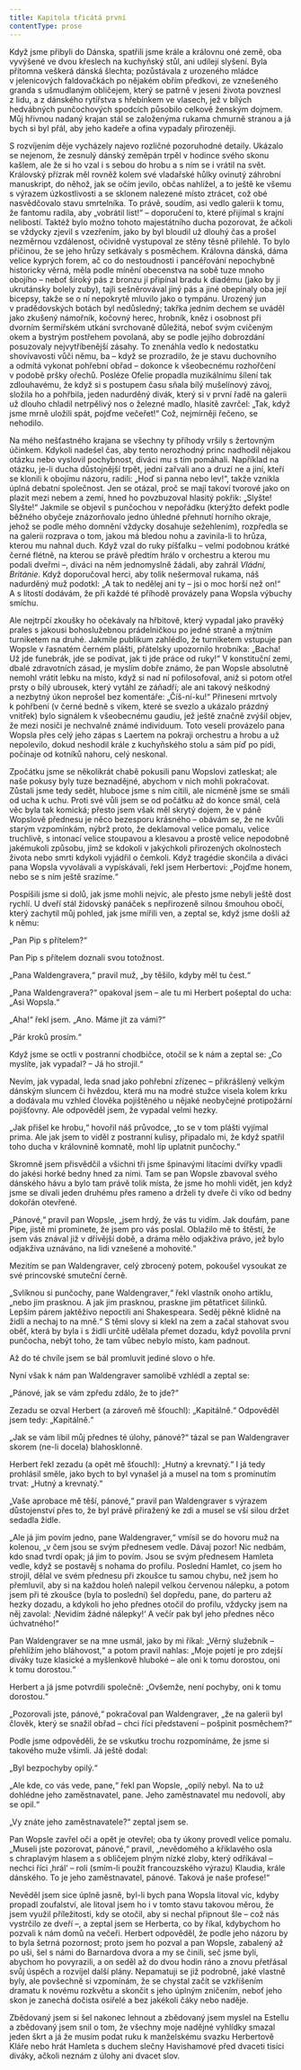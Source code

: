 ```yaml
---
title: Kapitola třicátá první
contentType: prose
---
```


<section>

Když jsme přibyli do Dánska, spatřili jsme krále a královnu oné země, oba vyvýšené ve dvou křeslech na kuchyňský stůl, ani udílejí slyšení. Byla přítomna veškerá dánská šlechta; pozůstávala z urozeného mládce v jelenicových faldovačkách po nějakém obřím předkovi, ze vznešeného granda s ušmudlaným obličejem, který se patrně v jeseni života povznesl z lidu, a z dánského rytířstva s hřebínkem ve vlasech, jež v bílých hedvábných punčochových spodcích působilo celkově ženským dojmem. Můj hřivnou nadaný krajan stál se založenýma rukama chmurně stranou a já bych si byl přál, aby jeho kadeře a ofina vypadaly přirozeněji.

S rozvíjením děje vycházely najevo rozličné pozoruhodné de­taily. Ukázalo se nejenom, že zesnulý dánský zeměpán trpěl v hodince svého skonu kašlem, ale že si ho vzal i s sebou do hrobu a s ním se i vrátil na svět. Královský přízrak měl rovněž kolem své vladařské hůlky ovinutý záhrobní manuskript, do něhož, jak se očím jevilo, občas nahlížel, a to ještě ke všemu s výrazem úzkostlivosti a se sklonem nalezené místo ztrácet, což obé nasvědčovalo stavu smrtelníka. To právě, soudím, asi vedlo galerii k tomu, že fantomu radila, aby „vobrátil list!“ – doporučení to, které přijímal s krajní nelibostí. Taktéž bylo možno tohoto majestátního ducha pozorovat, že ačkoli se vždycky zjevil s vzezřením, jako by byl bloudil už dlouhý čas a prošel nezměrnou vzdálenost, očividně vystupoval ze stěny těsně přilehlé. To bylo příčinou, že se jeho hrůzy setkávaly s posměchem. Královna dánská, dáma velice kyprých forem, ač co do nestoudnosti i pancéřování nepochybně historicky věrná, měla podle mínění obecenstva na sobě tuze mnoho obojího – neboť široký pás z bronzu jí připínal bradu k diadému (jako by ji ukrutánsky bolely zuby), tajli sešněrovával jiný pás a jiné obepínaly oba její bicepsy, takže se o ní nepokrytě mluvilo jako o tympánu. Urozený jun v pradědovských botách byl nedůsledný; takřka jedním dechem se uváděl jako zkušený námořník, kočovný herec, hrobník, kněz i osobnost při dvorním šermířském utkání svrchovaně důležitá, neboť svým cvičeným okem a bystrým postřehem povolaná, aby se podle jejího dobrozdání posuzovaly nejvytříbenější zásahy. To znenáhla vedlo k nedostatku shovívavosti vůči němu, ba – když se prozradilo, že je stavu duchovního a odmítá vykonat pohřební obřad – dokonce k všeobecnému rozhořčení v podobě pršky ořechů. Posléze Ofelie propadla muzikálnímu šílení tak zdlouhavému, že když si s postupem času sňala bílý mušelínový závoj, složila ho a pohřbila, jeden nadurděný divák, který si v první řadě na galerii už dlouho chladil netrpělivý nos o železné madlo, hlasitě zavrčel: „Tak, když jsme mrně uložili spát, pojďme večeřet!“ Což, nejmírněji řečeno, se nehodilo.

Na mého nešťastného krajana se všechny ty příhody vršily s žertovným účinkem. Kdykoli nadešel čas, aby tento nerozhodný princ nadhodil nějakou otázku nebo vyslovil pochybnost, diváci mu s tím pomáhali. Například na otázku, je-li ducha důstojnější trpět, jedni zařvali ano a druzí ne a jiní, kteří se klonili k obojímu názoru, radili: „Hoď si panna nebo lev!“, takže vznikla úplná debatní společnost. Jen se otázal, proč se mají takoví tvorové jako on plazit mezi nebem a zemí, hned ho povzbuzoval hlasitý pokřik: „Slyšte! Slyšte!“ Jakmile se objevil s punčochou v nepořádku (kterýžto defekt podle běžného obyčeje znázorňovalo jedno úhledné přehnutí horního okraje, jehož se podle mého domnění vždycky dosahuje sežehlením), rozpředla se na galerii rozprava o tom, jakou má bledou nohu a zavinila-li to hrůza, kterou mu nahnal duch. Když vzal do ruky píšťalku – velmi podobnou krátké černé flétně, na kterou se právě předtím hrálo v orchestru a kterou mu podali dveřmi –, diváci na něm jednomysl­ně žádali, aby zahrál _Vládni, Británie_. Když doporučoval herci, aby tolik nešermoval rukama, náš nadurděný muž podotkl: „A tak to nedělej ani ty – jsi o moc horší než on!“ A s lítostí dodávám, že při každé té příhodě provázely pana Wopsla výbuchy smíchu.

Ale nejtrpčí zkoušky ho očekávaly na hřbitově, který vypadal jako pravěký prales s jakousi bohoslužebnou prádelničkou po jedné straně a mýtním turniketem na druhé. Jakmile publikum zahlédlo, že turniketem vstupuje pan Wopsle v řasnatém černém plášti, přátelsky upozornilo hrobníka: „Bacha! Už jde funebrák, jde se podívat, jak ti jde práce od ruky!“ V konstituční zemi, dbalé zdravotních zásad, je myslím dobře známo, že pan Wopsle absolutně nemohl vrátit lebku na místo, když si nad ní pofilosofoval, aniž si potom otřel prsty o bílý ubrousek, který vytáhl ze záňadří; ale ani takový neškodný a nezbytný úkon neprošel bez komentáře: „Číš-ní-ku!“ Přinesení mrtvoly k pohřbení (v černé bedně s víkem, které se svezlo a ukázalo prázdný vnitřek) bylo signálem k všeobecnému gaudiu, jež ještě značně zvýšil objev, že mezi nosiči je nechvalně známé individuum. Toto veselí provázelo pana Wopsla přes celý jeho zápas s Laertem na pokraji orchestru a hrobu a už nepolevilo, dokud neshodil krále z kuchyňského stolu a sám píď po pídi, počínaje od kotníků nahoru, celý neskonal.

Zpočátku jsme se několikrát chabě pokusili panu Wopslovi zatleskat; ale naše pokusy byly tuze beznadějné, abychom v nich mohli pokračovat. Zůstali jsme tedy sedět, hluboce jsme s ním cítili, ale nicméně jsme se smáli od ucha k uchu. Proti své vůli jsem se od počátku až do konce smál, celá věc byla tak komická; přesto jsem však měl skrytý dojem, že v páně Wopslově přednesu je něco bezesporu krásného – obávám se, že ne kvůli starým vzpomínkám, nýbrž proto, že deklamoval velice pomalu, velice truchlivě, s intonací velice stoupavou a klesavou a prostě velice nepodobně jakémukoli způsobu, jímž se kdokoli v jakýchkoli přirozených okolnostech života nebo smrti kdykoli vyjádřil o čemkoli. Když tragédie skončila a diváci pana Wopsla vyvolávali a vypískávali, řekl jsem Herbertovi: „Pojďme honem, nebo se s ním ještě srazíme.“

Pospíšili jsme si dolů, jak jsme mohli nejvíc, ale přesto jsme nebyli ještě dost rychlí. U dveří stál židovský panáček s nepřirozeně silnou šmouhou obočí, který zachytil můj pohled, jak jsme mířili ven, a zeptal se, když jsme došli až k němu:

„Pan Pip s přítelem?“

Pan Pip s přítelem doznali svou totožnost.

„Pana Waldengravera,“ pravil muž, „by těšilo, kdyby měl tu čest.“

„Pana Waldengravera?“ opakoval jsem – ale tu mi Herbert pošeptal do ucha: „Asi Wopsla.“

„Aha!“ řekl jsem. „Ano. Máme jít za vámi?“

„Pár kroků prosím.“

Když jsme se octli v postranní chodbičce, otočil se k nám a zeptal se: „Co myslíte, jak vypadal? – Já ho strojil.“

Nevím, jak vypadal, leda snad jako pohřební zřízenec – přikrášlený velkým dánským sluncem či hvězdou, která mu na modré stužce visela kolem krku a dodávala mu vzhled člověka pojištěného u nějaké neobyčejné protipožární pojišťovny. Ale odpověděl jsem, že vypadal velmi hezky.

„Jak přišel ke hrobu,“ hovořil náš průvodce, „to se v tom plášti vyjímal prima. Ale jak jsem to viděl z postranní kulisy, připadalo mi, že když spatřil toho ducha v královnině komnatě, mohl líp uplatnit punčochy.“

Skromně jsem přisvědčil a všichni tři jsme špinavými lítacími dvířky vpadli do jakési horké bedny hned za nimi. Tam se pan Wopsle zbavoval svého dánského hávu a bylo tam právě tolik místa, že jsme ho mohli vidět, jen když jsme se dívali jeden druhému přes rameno a drželi ty dveře či víko od bedny dokořán otevřené.

„Pánové,“ pravil pan Wopsle, „jsem hrdý, že vás tu vidím. Jak doufám, pane Pipe, jistě mi prominete, že jsem pro vás poslal. Oblažilo mě to štěstí, že jsem vás znával již v dřívější době, a dráma mělo odjakživa právo, jež bylo odjakživa uznáváno, na lidi vznešené a mohovité.“

Mezitím se pan Waldengraver, celý zbrocený potem, pokoušel vysoukat ze své princovské smuteční černě.

„Svlíknou si punčochy, pane Waldengraver,“ řekl vlastník onoho artiklu, „nebo jim prasknou. A jak jim prasknou, praskne jim pěta­třicet šilinků. Lepším párem jaktěživo nepoctili ani Shakespeara. Seděj pěkně klidně na židli a nechaj to na mně.“ S těmi slovy si klekl na zem a začal stahovat svou oběť, která by byla i s židlí určitě udělala přemet dozadu, když povolila první punčocha, nebýt toho, že tam vůbec nebylo místo, kam padnout.

Až do té chvíle jsem se bál promluvit jediné slovo o hře.

Nyní však k nám pan Waldengraver samolibě vzhlédl a zeptal se:

„Pánové, jak se vám zpředu zdálo, že to jde?“

Zezadu se ozval Herbert (a zároveň mě šťouchl): „Kapitálně.“ Odpověděl jsem tedy: „Kapitálně.“

„Jak se vám líbil můj přednes té úlohy, pánové?“ tázal se pan Waldengraver skorem (ne-li docela) blahosklonně.

Herbert řekl zezadu (a opět mě šťouchl): „Hutný a krevnatý.“ I já tedy prohlásil směle, jako bych to byl vynašel já a musel na tom s prominutím trvat: „Hutný a krevnatý.“

„Vaše aprobace mě těší, pánové,“ pravil pan Waldengraver s výrazem důstojenství přes to, že byl právě přiražený ke zdi a musel se vší silou držet sedadla židle.

„Ale já jim povím jedno, pane Waldengraver,“ vmísil se do hovoru muž na kolenou, „v čem jsou se svým přednesem vedle. Dávaj pozor! Nic nedbám, kdo snad tvrdí opak; já jim to povím. Jsou se svým přednesem Hamleta vedle, když se postavěj s nohama do profilu. Poslední Hamlet, co jsem ho strojil, dělal ve svém přednesu při zkoušce tu samou chybu, než jsem ho přemluvil, aby si na každou holeň nalepil velkou červenou nálepku, a potom jsem při té zkoušce (byla to poslední) šel dopředu, pane, do parteru až hezky dozadu, a kdykoli ho jeho přednes otočil do profilu, vždycky jsem na něj zavolal: ‚Nevidím žádné nálepky!‘ A večír pak byl jeho přednes něco úchvatného!“

Pan Waldengraver se na mne usmál, jako by mi říkal: „Věrný služebník – přehlížím jeho bláhovost,“ a potom pravil nahlas: „Moje pojetí je pro zdejší diváky tuze klasické a myšlenkově hluboké – ale oni k tomu dorostou, oni k tomu dorostou.“

Herbert a já jsme potvrdili společně: „Ovšemže, není pochyby, oni k tomu dorostou.“

„Pozorovali jste, pánové,“ pokračoval pan Waldengraver, „že na galerii byl člověk, který se snažil obřad – chci říci představení – pošpinit posměchem?“

Podle jsme odpověděli, že se vskutku trochu rozpomínáme, že jsme si takového muže všimli. Já ještě dodal:

„Byl bezpochyby opilý.“

„Ale kde, co vás vede, pane,“ řekl pan Wopsle, „opilý nebyl. Na to už dohlédne jeho zaměstnavatel, pane. Jeho zaměstnavatel mu nedovolí, aby se opil.“

„Vy znáte jeho zaměstnavatele?“ zeptal jsem se.

Pan Wopsle zavřel oči a opět je otevřel; oba ty úkony provedl velice pomalu. „Museli jste pozorovat, pánové,“ pravil, „nevědomého a křiklavého osla s chraplavým hlasem a s obličejem plným nízké zloby, který odříkával – nechci říci ‚hrál‘ – roli (smím-li použít francouzského výrazu) Klaudia, krále dánského. To je jeho zaměstnavatel, pánové. Taková je naše profese!“

Nevěděl jsem sice úplně jasně, byl-li bych pana Wopsla litoval víc, kdyby propadl zoufalství, ale litoval jsem ho i v tomto stavu takovou měrou, že jsem využil příležitosti, kdy se otočil, aby si nechal připnout šle – což nás vystrčilo ze dveří –, a zeptal jsem se Herberta, co by říkal, kdybychom ho pozvali k nám domů na večeři. Herbert odpověděl, že podle jeho názoru by to byla šetrná pozornost; proto jsem ho pozval a pan Wopsle, zabalený až po uši, šel s námi do Barnardova dvora a my se činili, seč jsme byli, abychom ho povyrazili, a on seděl až do dvou hodin ráno a znovu přetřásal svůj úspěch a rozvíjel další plány. Nepamatuji se již podrobně, jaké vlastně byly, ale povšechně si vzpomínám, že se chystal začít se vzkříšením dramatu k novému rozkvětu a skončit s jeho úplným zničením, neboť jeho skon je zanechá dočista osiřelé a bez jakékoli čáky nebo naděje.

Zbědovaný jsem si šel nakonec lehnout a zbědovaný jsem myslel na Estellu a zbědovaný jsem snil o tom, že všechny moje nadějné vyhlídky smazal jeden škrt a já že musím podat ruku k manželskému svazku Herbertově Kláře nebo hrát Hamleta s duchem slečny Havishamové před dvaceti tisíci diváky, ačkoli neznám z úlohy ani dvacet slov.

</section>
